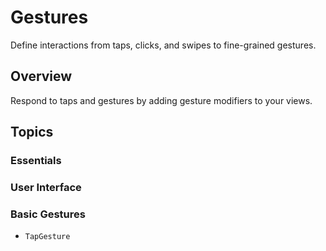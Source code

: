 # Gestures

Define interactions from taps, clicks, and swipes to fine-grained gestures.

## Overview

Respond to taps and gestures by adding gesture modifiers to your views.

## Topics

### Essentials

### User Interface

### Basic Gestures

- ``TapGesture``

